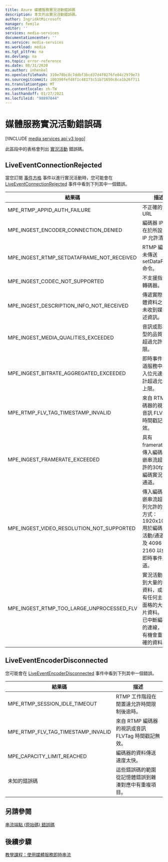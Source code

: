 ```yaml
---
title: Azure 媒體服務實況活動錯誤碼
description: 本文列出實況活動錯誤碼。
author: IngridAtMicrosoft
manager: femila
editor: ''
services: media-services
documentationcenter: ''
ms.service: media-services
ms.workload: media
ms.tgt_pltfrm: na
ms.devlang: na
ms.topic: error-reference
ms.date: 08/31/2020
ms.author: inhenkel
ms.openlocfilehash: 310e70bc8c7ddbf3bcd37d4f0276fe04c2979e73
ms.sourcegitcommit: 100390fefd8f1c48173c51b71650c8ca1b26f711
ms.translationtype: MT
ms.contentlocale: zh-TW
ms.lasthandoff: 01/27/2021
ms.locfileid: "98897844"
---
```

# <a name="media-services-live-event-error-codes"></a>媒體服務實況活動錯誤碼

[!INCLUDE [media services api v3 logo](./includes/v3-hr.md)]

此區段中的表格會列出 [實況活動](live-events-outputs-concept.md) 錯誤碼。

## <a name="liveeventconnectionrejected"></a>LiveEventConnectionRejected

當您訂閱 [事件方格](../../event-grid/index.yml) 事件以進行實況活動時，您可能會在 [LiveEventConnectionRejected](media-services-event-schemas.md#liveeventconnectionrejected)  事件中看到下列其中一個錯誤。

| 結果碼 | 描述 |
| ----------- | ----------- |
| MPE_RTMP_APPID_AUTH_FAILURE | 不正確的內嵌 URL |
| MPE_INGEST_ENCODER_CONNECTION_DENIED | 編碼器 IP 不存在於所設定的 IP 允許清單中 |
| MPE_INGEST_RTMP_SETDATAFRAME_NOT_RECEIVED | RTMP 編碼器未傳送 setDataFrame 命令。 |
| MPE_INGEST_CODEC_NOT_SUPPORTED | 不支援指定的轉碼器。 |
| MPE_INGEST_DESCRIPTION_INFO_NOT_RECEIVED |傳遞實際的媒體資料之前，未收到媒體描述資訊。|
| MPE_INGEST_MEDIA_QUALITIES_EXCEEDED |音訊或影片類型的品質計數超過允許的上限。|
| MPE_INGEST_BITRATE_AGGREGATED_EXCEEDED |即時事件或通道服務中的連入位元速率總計超過允許的上限。|
| MPE_RTMP_FLV_TAG_TIMESTAMP_INVALID | 來自 RTMP 編碼器的視訊或音訊 FLVTag 時間戳記無效。 |
| MPE_INGEST_FRAMERATE_EXCEEDED | 具有 framerates 的傳入編碼器內嵌串流超過允許的30fps 來編碼實況活動/通道。|
| MPE_INGEST_VIDEO_RESOLUTION_NOT_SUPPORTED | 傳入編碼器內嵌串流超過下列允許的解決方式：1920x1088 用於編碼實況活動/通道，以及 4096 x 2160 以傳遞即時事件/通道。|
| MPE_INGEST_RTMP_TOO_LARGE_UNPROCESSED_FLV | 實況活動已收到大量的音訊資料，或是沒有任何主要畫面格的大量影片資料。 我們已中斷編碼器的連線，讓它有機會重試正確的資料。 |

## <a name="liveeventencoderdisconnected"></a>LiveEventEncoderDisconnected

您可能會在 [LiveEventEncoderDisconnected](media-services-event-schemas.md#liveeventencoderdisconnected) 事件中看到下列其中一個錯誤。

|結果碼|描述|
|---|---|
|MPE_RTMP_SESSION_IDLE_TIMEOUT|RTMP 工作階段在閒置達允許時間限制後逾時。|
|MPE_RTMP_FLV_TAG_TIMESTAMP_INVALID|來自 RTMP 編碼器的視訊或音訊 FLVTag 時間戳記無效。|
|MPE_CAPACITY_LIMIT_REACHED|編碼器的資料傳送速度太快。|
|未知的錯誤碼|這些錯誤碼的範圍從記憶體錯誤到雜湊對應中有重複項目。|


## <a name="see-also"></a>另請參閱

[串流端點 (原始碼) 錯誤碼](streaming-endpoint-error-codes.md)

## <a name="next-steps"></a>後續步驟

[教學課程：使用媒體服務即時串流](stream-live-tutorial-with-api.md)
